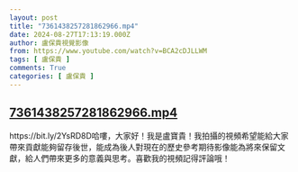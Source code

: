 ```yaml
---
layout: post
title: "7361438257281862966.mp4"
date: 2024-08-27T17:13:19.000Z
author: 盧保貴視覺影像
from: https://www.youtube.com/watch?v=BCA2cDJLLWM
tags: [ 盧保貴 ]
comments: True
categories: [ 盧保貴 ]
---
```

<!--1724778799000-->
[7361438257281862966.mp4](https://www.youtube.com/watch?v=BCA2cDJLLWM)
------

<div>
https://bit.ly/2YsRD8D哈嘍，大家好！我是盧寶貴！我拍攝的視頻希望能給大家帶來貢獻能夠留存後世，能成為後人對現在的歷史參考期待影像能為將來保留文獻，給人們帶來更多的意義與思考。喜歡我的視頻記得評論哦！
</div>
